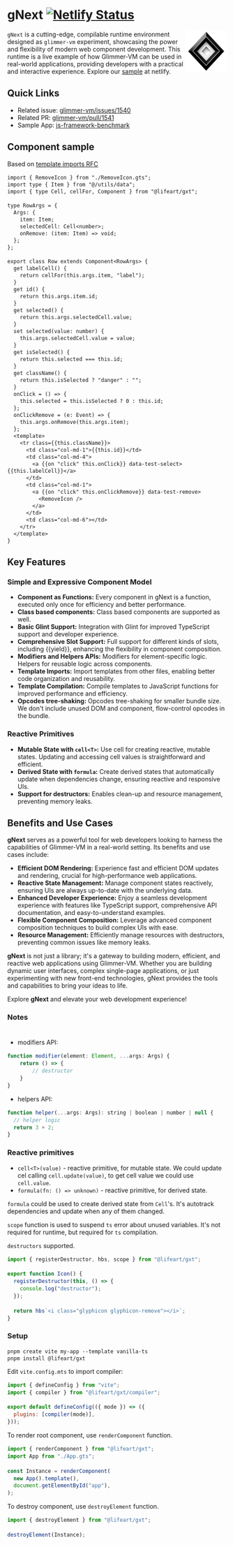 # gNext [![Netlify Status](https://api.netlify.com/api/v1/badges/43af359b-56a7-4607-9e01-04ca3a545470/deploy-status)](https://app.netlify.com/sites/g-next/deploys)

<img align="right" width="95" height="95"
     alt="Philosopher’s stone, logo of PostCSS"
     src="./public/logo.png">

`gNext` is a cutting-edge, compilable runtime environment designed as `glimmer-vm` experiment, showcasing the power and flexibility of modern web component development. This runtime is a live example of how Glimmer-VM can be used in real-world applications, providing developers with a practical and interactive experience. Explore our [sample](https://g-next.netlify.app/) at netlify.

## Quick Links

- Related issue: [glimmer-vm/issues/1540](https://github.com/glimmerjs/glimmer-vm/issues/1540)
- Related PR: [glimmer-vm/pull/1541](https://github.com/glimmerjs/glimmer-vm/pull/1541)
- Sample App: [js-framework-benchmark](https://github.com/krausest/js-framework-benchmark/tree/master/frameworks/keyed/gxt)

## Component sample

Based on [template imports RFC](https://rfcs.emberjs.com/id/0779-first-class-component-templates/)

```gjs
import { RemoveIcon } from "./RemoveIcon.gts";
import type { Item } from "@/utils/data";
import { type Cell, cellFor, Component } from "@lifeart/gxt";

type RowArgs = {
  Args: {
    item: Item;
    selectedCell: Cell<number>;
    onRemove: (item: Item) => void;
  };
};

export class Row extends Component<RowArgs> {
  get labelCell() {
    return cellFor(this.args.item, "label");
  }
  get id() {
    return this.args.item.id;
  }
  get selected() {
    return this.args.selectedCell.value;
  }
  set selected(value: number) {
    this.args.selectedCell.value = value;
  }
  get isSelected() {
    return this.selected === this.id;
  }
  get className() {
    return this.isSelected ? "danger" : "";
  }
  onClick = () => {
    this.selected = this.isSelected ? 0 : this.id;
  };
  onClickRemove = (e: Event) => {
    this.args.onRemove(this.args.item);
  };
  <template>
    <tr class={{this.className}}>
      <td class="col-md-1">{{this.id}}</td>
      <td class="col-md-4">
        <a {{on "click" this.onClick}} data-test-select>{{this.labelCell}}</a>
      </td>
      <td class="col-md-1">
        <a {{on "click" this.onClickRemove}} data-test-remove>
          <RemoveIcon />
        </a>
      </td>
      <td class="col-md-6"></td>
    </tr>
  </template>
}
```

## Key Features

### Simple and Expressive Component Model

- <b>Component as Functions:</b> Every component in gNext is a function, executed only once for efficiency and better performance.
- <b>Class based components:</b> Class based components are supported as well.
- <b>Basic Glint Support:</b> Integration with Glint for improved TypeScript support and developer experience.
- <b>Comprehensive Slot Support:</b> Full support for different kinds of slots, including {{yield}}, enhancing the flexibility in component composition.
- <b>Modifiers and Helpers APIs:</b>
  Modifiers for element-specific logic.
  Helpers for reusable logic across components.
- <b>Template Imports:</b> Import templates from other files, enabling better code organization and reusability.
- <b>Template Compilation:</b> Compile templates to JavaScript functions for improved performance and efficiency.
- <b>Opcodes tree-shaking:</b> Opcodes tree-shaking for smaller bundle size. We don't include unused DOM and component, flow-control opcodes in the bundle.

### Reactive Primitives

- <b>Mutable State with `cell<T>`:</b> Use cell<T> for creating reactive, mutable states. Updating and accessing cell values is straightforward and efficient.
- <b>Derived State with `formula`:</b> Create derived states that automatically update when dependencies change, ensuring reactive and responsive UIs.
- <b>Support for destructors:</b> Enables clean-up and resource management, preventing memory leaks.

## Benefits and Use Cases

<b>gNext</b> serves as a powerful tool for web developers looking to harness the capabilities of Glimmer-VM in a real-world setting. Its benefits and use cases include:

- <b>Efficient DOM Rendering:</b> Experience fast and efficient DOM updates and rendering, crucial for high-performance web applications.
- <b>Reactive State Management:</b> Manage component states reactively, ensuring UIs are always up-to-date with the underlying data.
- <b>Enhanced Developer Experience:</b> Enjoy a seamless development experience with features like TypeScript support, comprehensive API documentation, and easy-to-understand examples.
- <b>Flexible Component Composition:</b> Leverage advanced component composition techniques to build complex UIs with ease.
- <b>Resource Management:</b> Efficiently manage resources with destructors, preventing common issues like memory leaks.

<b>gNext</b> is not just a library; it's a gateway to building modern, efficient, and reactive web applications using Glimmer-VM. Whether you are building dynamic user interfaces, complex single-page applications, or just experimenting with new front-end technologies, gNext provides the tools and capabilities to bring your ideas to life.

Explore <b>gNext</b> and elevate your web development experience!

### Notes

#

- modifiers API:

```js
function modifier(element: Element, ...args: Args) {
    return () => {
        // destructor
    }
}
```

- helpers API:

```js
function helper(...args: Args): string | boolean | number | null {
  // helper logic
  return 3 + 2;
}
```

### Reactive primitives

- `cell<T>(value)` - reactive primitive, for mutable state. We could update cel calling `cell.update(value)`, to get cell value we could use `cell.value`.
- `formula(fn: () => unknown)` - reactive primitive, for derived state.

`formula` could be used to create derived state from `Cell`'s. It's autotrack dependencies and update when any of them changed.

`scope` function is used to suspend `ts` error about unused variables. It's not required for runtime, but required for `ts` compilation.

`destructors` supported.

```ts
import { registerDestructor, hbs, scope } from "@lifeart/gxt";

export function Icon() {
  registerDestructor(this, () => {
    console.log("destructor");
  });

  return hbs`<i class="glyphicon glyphicon-remove"></i>`;
}
```

### Setup

```
pnpm create vite my-app --template vanilla-ts
pnpm install @lifeart/gxt
```

Edit `vite.config.mts` to import compiler:

```js
import { defineConfig } from "vite";
import { compiler } from "@lifeart/gxt/compiler";

export default defineConfig(({ mode }) => ({
  plugins: [compiler(mode)],
}));
```

To render root component, use `renderComponent` function.

```js
import { renderComponent } from "@lifeart/gxt";
import App from "./App.gts";

const Instance = renderComponent(
  new App().template(),
  document.getElementById("app"),
);
```

To destroy component, use `destroyElement` function.

```js
import { destroyElement } from "@lifeart/gxt";

destroyElement(Instance);
```
